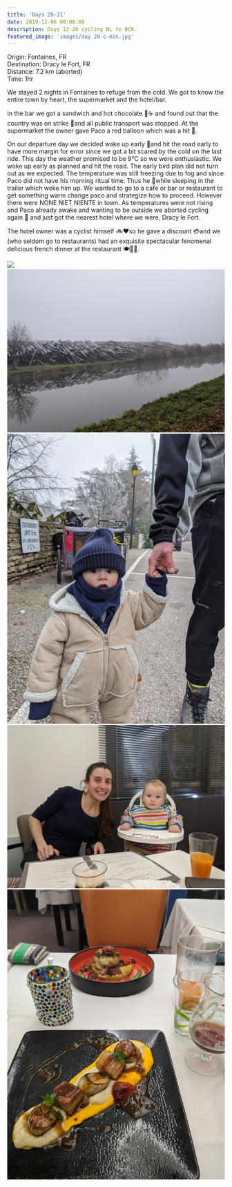 ```yaml
---
title: 'Days 20-21'
date: 2019-12-06 00:00:00
description: Days 12-20 cycling NL to BCN.
featured_image: 'images/day 20-c-min.jpg'
---
```


Origin: Fontaines, FR <br>
Destination: Dracy le Fort, FR <br>
Distance: 7.2 km (aborted) <br>
Time: 1hr <br>

We stayed 2 nights in Fontaines to refuge from the cold. We got to know the entire town by heart, the supermarket and the hotel/bar.

In the bar we got a sandwich and hot chocolate 🍫☕ and found out that the country was on strike 📛and all public transport was stopped. At the supermarket the owner gave Paco a red balloon which was a hit 🎈.

On our departure day we decided wake up early 🦆and hit the road early to have more margin for error since we got a bit scared by the cold on the last ride. This day the weather promised to be 9°C so we were enthusiastic. We woke up early as planned and hit the road. The early bird plan did not turn out as we expected. The temperature was still freezing due to fog and since Paco did not have his morning ritual time. Thus he 💩while sleeping in the trailer which woke him up. We wanted to go to a cafe or bar or restaurant to get something warm change paco and strategize how to proceed. However there were NONE NIET NIENTE in town. As temperatures were not rising and Paco already awake and wanting to be outside we aborted cycling again 🚳 and just got the nearest hotel where we were, Dracy le Fort.

The hotel owner was a cyclist himself 🚲❤so he gave a discount 💳and we (who seldom go to restaurants) had an exquisite spectacular fenomenal delicious french dinner at the restaurant 🍽👌🏻.

<div class="gallery" data-columns="2">
	<img src="/images/day 20-a-min.jpg">
	<img src="/images/day 20-b-min.jpg">
	<img src="/images/day 20-c-min.jpg">
	<img src="/images/day 20-d-min.jpg">
	<img src="/images/day 20-e-min.jpg">
</div>
